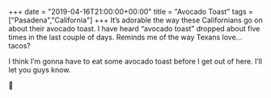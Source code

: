 +++
date = "2019-04-16T21:00:00+00:00"
title = "Avocado Toast"
tags = ["Pasadena","California"]
+++
It’s adorable the way these Californians go on about their avocado toast. I have heard “avocado toast” dropped about five times in the last couple of days. Reminds me of the way Texans love... tacos? 

I think I’m gonna have to eat some avocado toast before I get out of here. I’ll let you guys know.

🥑 